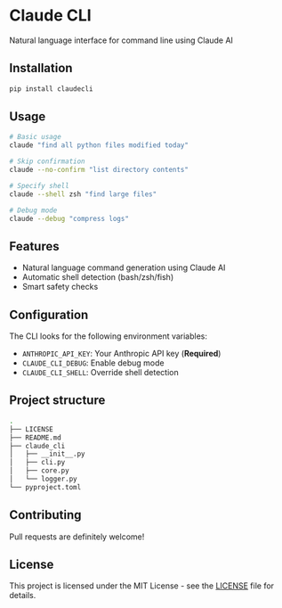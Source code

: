 # Claude CLI

Natural language interface for command line using Claude AI

## Installation

```bash
pip install claudecli
```

## Usage

```bash
# Basic usage
claude "find all python files modified today"

# Skip confirmation
claude --no-confirm "list directory contents"

# Specify shell
claude --shell zsh "find large files"

# Debug mode
claude --debug "compress logs"
```

## Features

- Natural language command generation using Claude AI
- Automatic shell detection (bash/zsh/fish)
- Smart safety checks

## Configuration

The CLI looks for the following environment variables:

- `ANTHROPIC_API_KEY`: Your Anthropic API key (**Required**)
- `CLAUDE_CLI_DEBUG`: Enable debug mode
- `CLAUDE_CLI_SHELL`: Override shell detection

## Project structure

```bash
.
├── LICENSE
├── README.md
├── claude_cli
│   ├── __init__.py
│   ├── cli.py
│   ├── core.py
│   └── logger.py
└── pyproject.toml
```

## Contributing

Pull requests are definitely welcome!

## License

This project is licensed under the MIT License - see the [LICENSE](./LICENSE) file for details.
